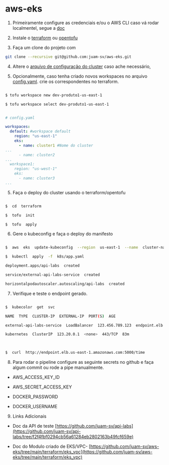 
# aws-eks

1. Primeiramente configure as credenciais e/ou o AWS CLI caso vá rodar localmentel, segue a [doc](https://docs.aws.amazon.com/cli/latest/userguide/cli-chap-configure.html)

2. Instale o [terraform](https://developer.hashicorp.com/terraform/tutorials/aws-get-started/install-cli) ou [opentofu](https://opentofu.org/docs/intro/install/)
3. Faça um clone do projeto com 
```bash
git clone --recursive git@github.com:juam-sv/aws-eks.git
```

4. Altere o [arquivo de configuração do cluster](https://github.com/juam-sv/aws-eks/blob/main/terraform/config.yaml) caso ache necessário,

5. Opcionalmente, caso tenha criado novos workspaces no arquivo [config.yaml](https://github.com/juam-sv/aws-eks/blob/main/terraform/config.yaml). crie os correspondentes no terraform.

```bash

$ tofu workspace new dev-produto1-us-east-1

$ tofu workspace select dev-produto1-us-east-1

```

```yaml

# config.yaml

workspaces:
  default: #workspace default
    region: "us-east-1"
    eks:
      - name: cluster1 #Nome do cluster
...
      - name: cluster2
...
  workspace1:
    region: "us-west-1"
    eks:
      - name: cluster3
...

```

5. Faça o deploy do cluster usando o terraform/opentofu

```bash

$  cd  terraform

$  tofu  init

$  tofu  apply

```

6. Gere o kubeconfig e faça o deploy do manifesto

```bash

$  aws  eks  update-kubeconfig  --region  us-east-1  --name  cluster-name

$  kubectl  apply  -f  k8s/app.yaml

deployment.apps/api-labs  created

service/external-api-labs-service  created

horizontalpodautoscaler.autoscaling/api-labs  created

```

7. Verifique e teste o endpoint gerado.

```bash

$  kubecolor  get  svc

NAME  TYPE  CLUSTER-IP  EXTERNAL-IP  PORT(S)  AGE

external-api-labs-service  LoadBalancer  123.456.789.123  endpoint.elb.us-east-1.amazonaws.com  5000:30808/TCP  69m

kubernetes  ClusterIP  123.20.0.1  <none>  443/TCP  83m

  

$  curl  http://endpoint.elb.us-east-1.amazonaws.com:5000/time

```

8. Para rodar o pipeline configure as seguinte secrets no github e faça algum commit ou rode a pipe manualmente.

- AWS_ACCESS_KEY_ID

- AWS_SECRET_ACCESS_KEY

- DOCKER_PASSWORD

- DOCKER_USERNAME

  

9. Links Adicionais

- Doc da API de teste [https://github.com/juam-sv/api-labs](https://github.com/juam-sv/api-labs/tree/f2f4fbf0294cb56a61284eb2802163b49fcf659e)

- Doc do Modulo criado de EKS/VPC- [https://github.com/juam-sv/aws-eks/tree/main/terraform/eks_vpc](https://github.com/juam-sv/aws-eks/tree/main/terraform/eks_vpc)
